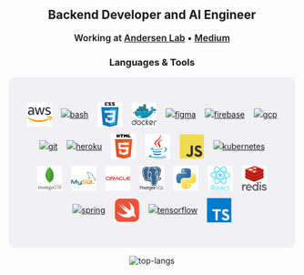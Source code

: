 <h2 align="center">Backend Developer and AI Engineer</h2>

<p align="center" style="font-size:16px;font-weight:600;margin-top:4px;margin-bottom:12px;">
  Working at 
  <a href="http://andersenlab.com" style="font-size:16px;font-weight:600;margin-top:4px;margin-bottom:12px;color:inherit;">Andersen Lab</a> • 
  <a href="https://medium.com/@matlabb" style="font-size:16px;font-weight:600;margin-top:4px;margin-bottom:12px;color:inherit;">Medium</a>
</p>

<h3 align="center">Languages &amp; Tools</h3>

<div align="center" style="max-width:900px;background-color:#f0f0f5;padding:24px;border-radius:12px;">
  <p align="center" style="line-height:1.6;">
    <a href="https://aws.amazon.com" target="_blank" rel="noreferrer"><img src="https://raw.githubusercontent.com/devicons/devicon/master/icons/amazonwebservices/amazonwebservices-original-wordmark.svg" alt="aws" width="44" height="44" style="margin:6px;vertical-align:middle"/></a>
    <a href="https://www.gnu.org/software/bash/" target="_blank" rel="noreferrer"><img src="https://www.vectorlogo.zone/logos/gnu_bash/gnu_bash-icon.svg" alt="bash" width="44" height="44" style="margin:6px;vertical-align:middle"/></a>
    <a href="https://www.w3schools.com/css/" target="_blank" rel="noreferrer"><img src="https://raw.githubusercontent.com/devicons/devicon/master/icons/css3/css3-original-wordmark.svg" alt="css3" width="44" height="44" style="margin:6px;vertical-align:middle"/></a>
    <a href="https://www.docker.com/" target="_blank" rel="noreferrer"><img src="https://raw.githubusercontent.com/devicons/devicon/master/icons/docker/docker-original-wordmark.svg" alt="docker" width="44" height="44" style="margin:6px;vertical-align:middle"/></a>
    <a href="https://www.figma.com/" target="_blank" rel="noreferrer"><img src="https://www.vectorlogo.zone/logos/figma/figma-icon.svg" alt="figma" width="44" height="44" style="margin:6px;vertical-align:middle"/></a>
    <a href="https://firebase.google.com/" target="_blank" rel="noreferrer"><img src="https://www.vectorlogo.zone/logos/firebase/firebase-icon.svg" alt="firebase" width="44" height="44" style="margin:6px;vertical-align:middle"/></a>
    <a href="https://cloud.google.com" target="_blank" rel="noreferrer"><img src="https://www.vectorlogo.zone/logos/google_cloud/google_cloud-icon.svg" alt="gcp" width="44" height="44" style="margin:6px;vertical-align:middle"/></a>
    <a href="https://git-scm.com/" target="_blank" rel="noreferrer"><img src="https://www.vectorlogo.zone/logos/git-scm/git-scm-icon.svg" alt="git" width="44" height="44" style="margin:6px;vertical-align:middle"/></a>
    <a href="https://heroku.com" target="_blank" rel="noreferrer"><img src="https://www.vectorlogo.zone/logos/heroku/heroku-icon.svg" alt="heroku" width="44" height="44" style="margin:6px;vertical-align:middle"/></a>
    <a href="https://www.w3.org/html/" target="_blank" rel="noreferrer"><img src="https://raw.githubusercontent.com/devicons/devicon/master/icons/html5/html5-original-wordmark.svg" alt="html5" width="44" height="44" style="margin:6px;vertical-align:middle"/></a>
    <a href="https://www.java.com" target="_blank" rel="noreferrer"><img src="https://raw.githubusercontent.com/devicons/devicon/master/icons/java/java-original.svg" alt="java" width="44" height="44" style="margin:6px;vertical-align:middle"/></a>
    <a href="https://developer.mozilla.org/en-US/docs/Web/JavaScript" target="_blank" rel="noreferrer"><img src="https://raw.githubusercontent.com/devicons/devicon/master/icons/javascript/javascript-original.svg" alt="javascript" width="44" height="44" style="margin:6px;vertical-align:middle"/></a>
    <a href="https://kubernetes.io" target="_blank" rel="noreferrer"><img src="https://www.vectorlogo.zone/logos/kubernetes/kubernetes-icon.svg" alt="kubernetes" width="44" height="44" style="margin:6px;vertical-align:middle"/></a>
    <a href="https://www.mongodb.com/" target="_blank" rel="noreferrer"><img src="https://raw.githubusercontent.com/devicons/devicon/master/icons/mongodb/mongodb-original-wordmark.svg" alt="mongodb" width="44" height="44" style="margin:6px;vertical-align:middle"/></a>
    <a href="https://www.mysql.com/" target="_blank" rel="noreferrer"><img src="https://raw.githubusercontent.com/devicons/devicon/master/icons/mysql/mysql-original-wordmark.svg" alt="mysql" width="44" height="44" style="margin:6px;vertical-align:middle"/></a>
    <a href="https://www.oracle.com/" target="_blank" rel="noreferrer"><img src="https://raw.githubusercontent.com/devicons/devicon/master/icons/oracle/oracle-original.svg" alt="oracle" width="44" height="44" style="margin:6px;vertical-align:middle"/></a>
    <a href="https://www.postgresql.org" target="_blank" rel="noreferrer"><img src="https://raw.githubusercontent.com/devicons/devicon/master/icons/postgresql/postgresql-original-wordmark.svg" alt="postgresql" width="44" height="44" style="margin:6px;vertical-align:middle"/></a>
    <a href="https://www.python.org" target="_blank" rel="noreferrer"><img src="https://raw.githubusercontent.com/devicons/devicon/master/icons/python/python-original.svg" alt="python" width="44" height="44" style="margin:6px;vertical-align:middle"/></a>
    <a href="https://reactjs.org/" target="_blank" rel="noreferrer"><img src="https://raw.githubusercontent.com/devicons/devicon/master/icons/react/react-original-wordmark.svg" alt="react" width="44" height="44" style="margin:6px;vertical-align:middle"/></a>
    <a href="https://redis.io" target="_blank" rel="noreferrer"><img src="https://raw.githubusercontent.com/devicons/devicon/master/icons/redis/redis-original-wordmark.svg" alt="redis" width="44" height="44" style="margin:6px;vertical-align:middle"/></a>
    <a href="https://spring.io/" target="_blank" rel="noreferrer"><img src="https://www.vectorlogo.zone/logos/springio/springio-icon.svg" alt="spring" width="44" height="44" style="margin:6px;vertical-align:middle"/></a>
    <a href="https://developer.apple.com/swift/" target="_blank" rel="noreferrer"><img src="https://raw.githubusercontent.com/devicons/devicon/master/icons/swift/swift-original.svg" alt="swift" width="44" height="44" style="margin:6px;vertical-align:middle"/></a>
    <a href="https://www.tensorflow.org" target="_blank" rel="noreferrer"><img src="https://www.vectorlogo.zone/logos/tensorflow/tensorflow-icon.svg" alt="tensorflow" width="44" height="44" style="margin:6px;vertical-align:middle"/></a>
    <a href="https://www.typescriptlang.org/" target="_blank" rel="noreferrer"><img src="https://raw.githubusercontent.com/devicons/devicon/master/icons/typescript/typescript-original.svg" alt="typescript" width="44" height="44" style="margin:6px;vertical-align:middle"/></a>
  </p>
</div>

<!-- compact top-langs (bars) with a lighter dark background for better visibility -->
<p align="center">
  <img src="https://github-readme-stats.vercel.app/api/top-langs?username=matlab28&layout=compact&langs_count=8&bg_color=211e2e&border_color=FFFFFF&title_color=FFFFFF&text_color=FFFFFF" alt="top-langs" />
</p>
